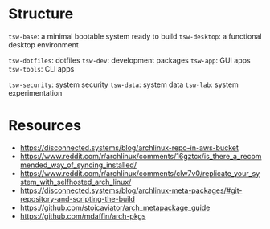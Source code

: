 # Structure

`tsw-base`: a minimal bootable system ready to build
`tsw-desktop`: a functional desktop environment

`tsw-dotfiles`: dotfiles
`tsw-dev`: development packages
`tsw-app`: GUI apps
`tsw-tools`: CLI apps

`tsw-security`: system security
`tsw-data`: system data
`tsw-lab`: system experimentation

# Resources

- https://disconnected.systems/blog/archlinux-repo-in-aws-bucket
- https://www.reddit.com/r/archlinux/comments/16gztcx/is_there_a_recommended_way_of_syncing_installed/
- https://www.reddit.com/r/archlinux/comments/clw7v0/replicate_your_system_with_selfhosted_arch_linux/
- https://disconnected.systems/blog/archlinux-meta-packages/#git-repository-and-scripting-the-build
- https://github.com/stoicaviator/arch_metapackage_guide
- https://github.com/mdaffin/arch-pkgs
